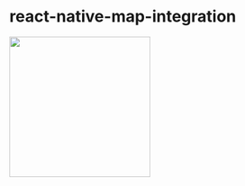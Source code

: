 # react-native-map-integration

<img src="https://github.com/winit30/react-native-map-integration/blob/master/app-screenshot.png" width="250"/>

